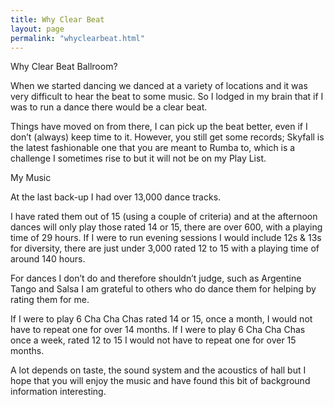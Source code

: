 ```yaml
---
title: Why Clear Beat
layout: page
permalink: "whyclearbeat.html"
---
```


<article class="grid_6">

<div class="information-header">
Why Clear Beat Ballroom?
</div>
<p>
When we started dancing we danced at a variety of locations and it was very difficult to hear the beat to some music. So I lodged in my brain that if I was to run a dance there would be a clear beat.
</p><p>Things have moved on from there, I can pick up the beat better, even if I don’t (always) keep time to it. However, you still get some records; Skyfall is the latest fashionable one that you are meant to Rumba to, which is a challenge I sometimes rise to but it will not be on my Play List.
</p>
</article>

<article class="grid_6">
<div class="information-header">
My Music
</div>
<p>
At the last back-up I had over 13,000 dance tracks. 
</p><p>I have rated them out of 15 (using a couple of criteria) and at the afternoon dances will only play those rated 14 or 15, there are over 600, with a playing time of 29 hours. If I were to run evening sessions I would include 12s & 13s for diversity, there are just under 3,000 rated 12 to 15 with a playing time of around 140 hours. 
</p><p>For dances I don’t do and therefore shouldn’t judge, such as Argentine Tango and Salsa I am grateful to others who do dance them for helping by rating them for me.
</p><p>If I were to play 6 Cha Cha Chas rated 14 or 15, once a month, I would not have to repeat one for over 14 months. If I were to play 6 Cha Cha Chas once a week, rated 12 to 15 I would not have to repeat one for over 15 months.
</p><p>A lot depends on taste, the sound system and the acoustics of hall but I hope that you will enjoy the music and have found this bit of background information interesting.
</p></article>
